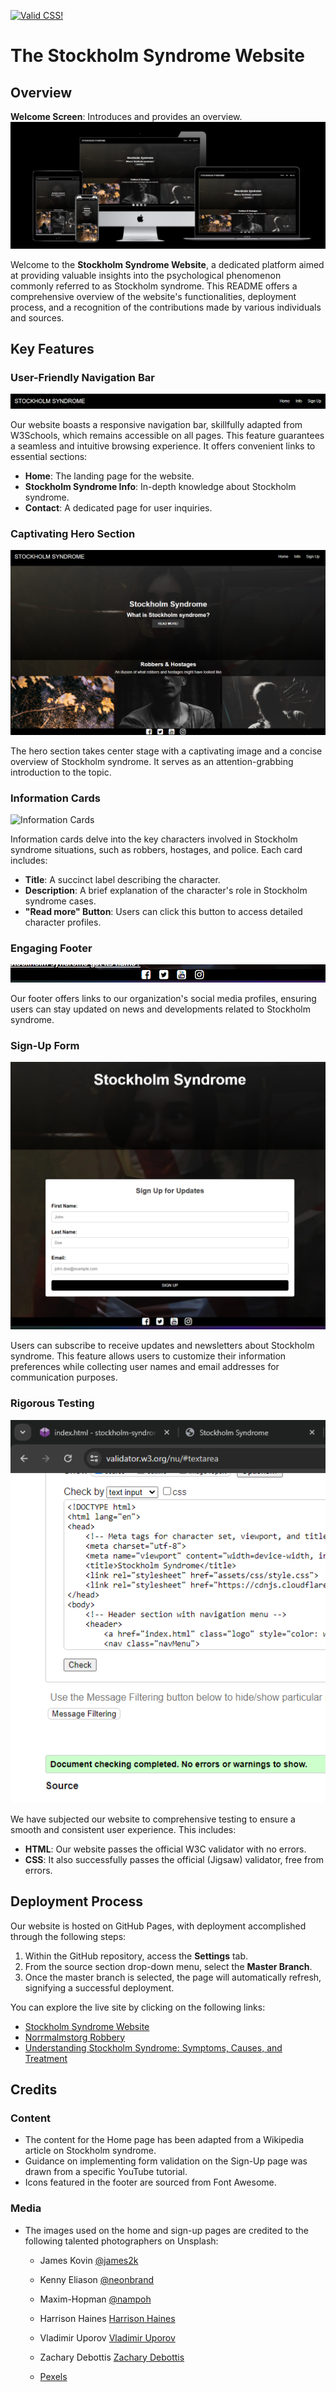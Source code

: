 <p>
    <a href="http://jigsaw.w3.org/css-validator/check/referer">
        <img style="border:0;width:88px;height:31px"
            src="http://jigsaw.w3.org/css-validator/images/vcss"
            alt="Valid CSS!"/>
    </a>
</p>

# The Stockholm Syndrome Website

## Overview
**Welcome Screen**: Introduces and provides an overview.
![Welcome Screen](./assets/images/hemsida.png)

Welcome to the **Stockholm Syndrome Website**, a dedicated platform aimed at providing valuable insights into the psychological phenomenon commonly referred to as Stockholm syndrome. This README offers a comprehensive overview of the website's functionalities, deployment process, and a recognition of the contributions made by various individuals and sources.

## Key Features

### User-Friendly Navigation Bar
![Navigation Bar](./assets/images/navigation-bar.png)

Our website boasts a responsive navigation bar, skillfully adapted from W3Schools, which remains accessible on all pages. This feature guarantees a seamless and intuitive browsing experience. It offers convenient links to essential sections:

- **Home**: The landing page for the website.
- **Stockholm Syndrome Info**: In-depth knowledge about Stockholm syndrome.
- **Contact**: A dedicated page for user inquiries.

### Captivating Hero Section
![Hero Section](./assets/images/hero-section.png)

The hero section takes center stage with a captivating image and a concise overview of Stockholm syndrome. It serves as an attention-grabbing introduction to the topic.

### Information Cards
![Information Cards](./assets/images/information-cards.png)

Information cards delve into the key characters involved in Stockholm syndrome situations, such as robbers, hostages, and police. Each card includes:

- **Title**: A succinct label describing the character.
- **Description**: A brief explanation of the character's role in Stockholm syndrome cases.
- **"Read more" Button**: Users can click this button to access detailed character profiles.

### Engaging Footer
![Footer](./assets/images/footer.png)

Our footer offers links to our organization's social media profiles, ensuring users can stay updated on news and developments related to Stockholm syndrome.

### Sign-Up Form
![Sign-Up Form](./assets/images/sign-up-form.png)

Users can subscribe to receive updates and newsletters about Stockholm syndrome. This feature allows users to customize their information preferences while collecting user names and email addresses for communication purposes.

### Rigorous Testing
![Testing](./assets/images/testing.png)

We have subjected our website to comprehensive testing to ensure a smooth and consistent user experience. This includes:

- **HTML**: Our website passes the official W3C validator with no errors.
- **CSS**: It also successfully passes the official (Jigsaw) validator, free from errors.

## Deployment Process

Our website is hosted on GitHub Pages, with deployment accomplished through the following steps:

1. Within the GitHub repository, access the **Settings** tab.
2. From the source section drop-down menu, select the **Master Branch**.
3. Once the master branch is selected, the page will automatically refresh, signifying a successful deployment.

You can explore the live site by clicking on the following links:

- [Stockholm Syndrome Website](https://example.com/stockholm-syndrome)
- [Norrmalmstorg Robbery](https://example.com/norrmalmstorg-robbery)
- [Understanding Stockholm Syndrome: Symptoms, Causes, and Treatment](https://example.com/stockholm-syndrome-treatment)

## Credits

### Content

- The content for the Home page has been adapted from a Wikipedia article on Stockholm syndrome.
- Guidance on implementing form validation on the Sign-Up page was drawn from a specific YouTube tutorial.
- Icons featured in the footer are sourced from Font Awesome.

### Media

- The images used on the home and sign-up pages are credited to the following talented photographers on Unsplash:

  - James Kovin [@james2k](https://unsplash.com/@james2k)
  - Kenny Eliason [@neonbrand](https://unsplash.com/@neonbrand)
  - Maxim-Hopman [@nampoh](https://unsplash.com/@nampoh)
  - Harrison Haines [Harrison Haines](https://www.pexels.com/sv-se/@harrisonhaines)
  - Vladimir Uporov [Vladimir Uporov](https://www.pexels.com/@uporovphoto)
  - Zachary Debottis [Zachary Debottis](https://www.pexels.com/@zachtheshooter)

  - [Pexels](https://www.pexels.com/)
